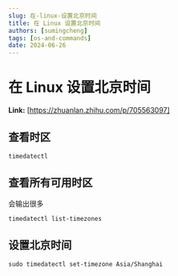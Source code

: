 ```yaml
---
slug: 在-linux-设置北京时间
title: 在 Linux 设置北京时间
authors: [sumingcheng]
tags: [os-and-commands]
date: 2024-06-26
---
```


# 在 Linux 设置北京时间



 **Link:** [https://zhuanlan.zhihu.com/p/705563097]

## 查看时区  
```
timedatectl
```
## 查看所有可用时区  

会输出很多

```
timedatectl list-timezones
```
## 设置北京时间  
```
sudo timedatectl set-timezone Asia/Shanghai
```